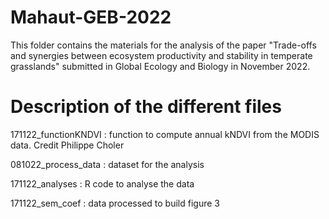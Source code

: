 # Mahaut-GEB-2022

This folder contains the materials for the analysis of the paper "Trade-offs and synergies between ecosystem productivity and stability in temperate grasslands" submitted in Global Ecology and Biology in November 2022.

# Description of the different files

171122_functionKNDVI : function to compute annual kNDVI from the MODIS data. Credit Philippe Choler

081022_process_data : dataset for the analysis

171122_analyses : R code to analyse the data

171122_sem_coef : data processed to build figure 3
